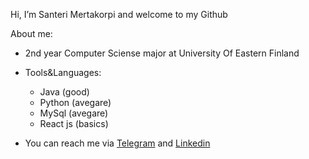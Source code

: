 Hi, I’m Santeri Mertakorpi and welcome to my Github

About me:
- 2nd year Computer Sciense major at University Of Eastern Finland
- Tools&Languages:

    - Java (good)
    - Python (avegare)
    - MySql (avegare)
    - React js (basics)
- You can reach me via [Telegram](https://t.me/san_teri) and [Linkedin](https://www.linkedin.com/in/santerimertakorpi/)

<!---
SanteriMertakorpi/SanteriMertakorpi is a ✨ special ✨ repository because its `README.md` (this file) appears on your GitHub profile.
You can click the Preview link to take a look at your changes.
--->
